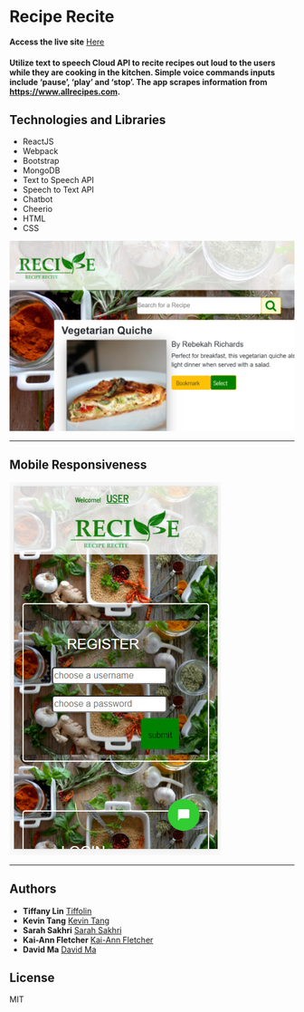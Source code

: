 # Recipe Recite 
**Access the live site** [Here](#)

#### Utilize text to speech Cloud API to recite recipes out loud to the users while they are cooking in the kitchen. Simple voice commands inputs include ‘pause’, ‘play’ and ‘stop’. The app scrapes information from https://www.allrecipes.com. 

## Technologies and Libraries

* ReactJS
* Webpack
* Bootstrap
* MongoDB
* Text to Speech API
* Speech to Text API
* Chatbot
* Cheerio
* HTML
* CSS


![](screenshot/1.PNG)      


---

## Mobile Responsiveness

![](screenshot/2.PNG) 

---
## Authors
* **Tiffany Lin**         [Tiffolin](https://github.com/Tiffolin)
* **Kevin Tang**          [Kevin Tang](https://github.com/Saigonomai)
* **Sarah Sakhri**        [Sarah Sakhri](https://github.com/sarahsakhri)
* **Kai-Ann Fletcher**    [Kai-Ann Fletcher](https://github.com/KaiAnnFletcher)
* **David Ma**            [David Ma](https://github.com/david-fetchopia)
## License
MIT